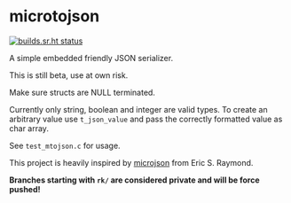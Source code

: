 # microtojson

[![builds.sr.ht status](https://builds.sr.ht/~rkta/microtojson.svg)](https://builds.sr.ht/~rkta/microtojson?)

A simple embedded friendly JSON serializer.

This is still beta, use at own risk.

Make sure structs are NULL terminated.

Currently only string, boolean and integer are valid types.
To create an arbitrary value use `t_json_value` and pass the correctly formatted value as char array.

See `test_mtojson.c` for usage.

This project is heavily inspired by [microjson](https://gitlab.com/esr/microjson/) from Eric S. Raymond.

**Branches starting with `rk/` are considered private and will be force pushed!**

